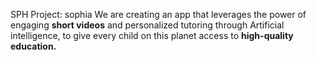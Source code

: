 SPH Project: sophia
We are creating an app that leverages the power of engaging __short videos__ and personalized tutoring through Artificial intelligence, to give every child on this planet access to __high-quality education.__
